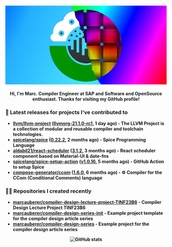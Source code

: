<p align="center">
	<img src="https://raw.githubusercontent.com/marcauberer/marcauberer/master/images/frontpage-image.jpg">
	<br><br>
	<b>Hi, I'm Marc. Compiler Engineer at SAP and Software and OpenSource enthusiast. Thanks for visiting my GitHub profile!
</p>

### 🚀 Latest releases for projects I've contributed to


- [llvm/llvm-project](https://github.com/llvm/llvm-project) ([llvmorg-21.1.0-rc1](https://github.com/llvm/llvm-project/releases/tag/llvmorg-21.1.0-rc1), 1 day ago) - The LLVM Project is a collection of modular and reusable compiler and toolchain technologies.
- [spicelang/spice](https://github.com/spicelang/spice) ([0.22.2](https://github.com/spicelang/spice/releases/tag/0.22.2), 2 months ago) - Spice Programming Language
- [aldabil21/react-scheduler](https://github.com/aldabil21/react-scheduler) ([3.1.2](https://github.com/aldabil21/react-scheduler/releases/tag/3.1.2), 3 months ago) - React scheduler component based on Material-UI &amp; date-fns
- [spicelang/spice-setup-action](https://github.com/spicelang/spice-setup-action) ([v1.0.16](https://github.com/spicelang/spice-setup-action/releases/tag/v1.0.16), 5 months ago) - GitHub Action to setup Spice 
- [compose-generator/ccom](https://github.com/compose-generator/ccom) ([1.6.0](https://github.com/compose-generator/ccom/releases/tag/1.6.0), 6 months ago) - ⚙️ Compiler for the CCom (Conditional Comments) language

### 👨‍💻 Repositories I created recently
- [marcauberer/compiler-design-lecture-project-TINF23B6](https://github.com/marcauberer/compiler-design-lecture-project-TINF23B6) - Compiler Design Lecture Project TINF23B6
- [marcauberer/compiler-design-series-init](https://github.com/marcauberer/compiler-design-series-init) - Example project template for the compiler design article series
- [marcauberer/compiler-design-series](https://github.com/marcauberer/compiler-design-series) - Example project for the compiler design article series

<p align="center">
	<img src="https://github-readme-stats.vercel.app/api?username=marcauberer&show_icons=true&theme=dark" alt="GitHub stats">
</p>
